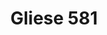 ---
layout: post
title: Gliese 581
name: gliese_581
img: Gliese581.png
alt: image-alt
description: "Their be Pink!"
image_items: [
    {
        title: gliese 581,
        img: P010_Cre_RenderFlat.jpg,
        description: "This is a description"
    },
    {
        img: P005_FinalDone_2.jpg,
        description: "This is a description"
    },
    {
        img: ShowCR005NoRed.jpg,
        description: "This is a description"
    },
    {
        img: P006_FinalImage_2.jpg,
        description: "This is a description"
    },
    {
        img: smp_2.jpg,
        description: "This is a description"
    },
    
]
---